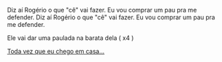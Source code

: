 Diz aí Rogério o que "cê" vai fazer.
Eu vou comprar um pau pra me defender.
Diz aí Rogério o que "cê" vai fazer.
Eu vou comprar um pau pra me defender.

Ele vai dar uma paulada na barata dela ( x4 )

[Toda vez que eu chego em casa...](../baratadavizinha.md)